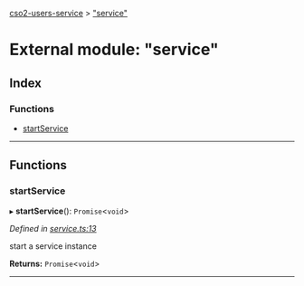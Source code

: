 [cso2-users-service](../README.md) > ["service"](../modules/_service_.md)

# External module: "service"

## Index

### Functions

* [startService](_service_.md#startservice)

---

## Functions

<a id="startservice"></a>

###  startService

▸ **startService**(): `Promise`<`void`>

*Defined in [service.ts:13](https://github.com/Ochii/cso2-users-service/blob/53e53f9/src/service.ts#L13)*

start a service instance

**Returns:** `Promise`<`void`>

___

